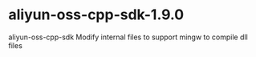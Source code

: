 # aliyun-oss-cpp-sdk-1.9.0
aliyun-oss-cpp-sdk    Modify internal files to support mingw to compile dll files
